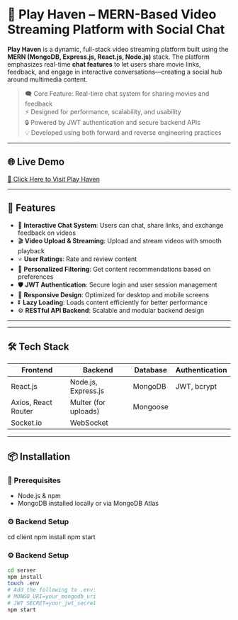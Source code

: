 # 🎥 Play Haven – MERN-Based Video Streaming Platform with Social Chat

**Play Haven** is a dynamic, full-stack video streaming platform built using the **MERN (MongoDB, Express.js, React.js, Node.js)** stack. The platform emphasizes real-time **chat features** to let users share movie links, feedback, and engage in interactive conversations—creating a social hub around multimedia content.

> 🗨️ Core Feature: Real-time chat system for sharing movies and feedback  
> ⚡ Designed for performance, scalability, and usability  
> 🔒 Powered by JWT authentication and secure backend APIs  
> 💡 Developed using both forward and reverse engineering practices

---

## 🌐 Live Demo

[🔗 Click Here to Visit Play Haven](https://playhaven-infa.onrender.com/) 

---

## 🚀 Features

- 💬 **Interactive Chat System**: Users can chat, share links, and exchange feedback on videos  
- 🎬 **Video Upload & Streaming**: Upload and stream videos with smooth playback  
- ⭐ **User Ratings**: Rate and review content  
- 🎯 **Personalized Filtering**: Get content recommendations based on preferences  
- 🛡️ **JWT Authentication**: Secure login and user session management  
- 📱 **Responsive Design**: Optimized for desktop and mobile screens  
- ⏬ **Lazy Loading**: Loads content efficiently for better performance  
- ⚙️ **RESTful API Backend**: Scalable and modular backend design  

---


---

## 🛠️ Tech Stack

| Frontend              | Backend               | Database   | Authentication  |
|-----------------------|------------------------|------------|-----------------|
| React.js              | Node.js, Express.js    | MongoDB    | JWT, bcrypt     |
| Axios, React Router   | Multer (for uploads)   | Mongoose   |                 |
| Socket.io             | WebSocket              |            |                 |

---

## 📦 Installation

### 🔧 Prerequisites

- Node.js & npm  
- MongoDB installed locally or via MongoDB Atlas

### ⚙️ Backend Setup

cd client
npm install
npm start

### ⚙️ Backend Setup

```bash
cd server
npm install
touch .env
# Add the following to .env:
# MONGO_URI=your_mongodb_uri
# JWT_SECRET=your_jwt_secret
npm start


